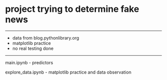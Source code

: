 # project trying to determine fake news
*** 
- data from blog.pythonlibrary.org
- matplotlib practice
- no real testing done
- ---
main.ipynb - predictors 

explore_data.ipynb - matplotlib practice and data observation